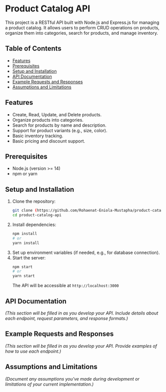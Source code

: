 # Product Catalog API

This project is a RESTful API built with Node.js and Express.js for managing a product catalog. It allows users to perform CRUD operations on products, organize them into categories, search for products, and manage inventory.

## Table of Contents

-   [Features](#features)
-   [Prerequisites](#prerequisites)
-   [Setup and Installation](#setup-and-installation)
-   [API Documentation](#api-documentation)
-   [Example Requests and Responses](#example-requests-and-responses)
-   [Assumptions and Limitations](#assumptions-and-limitations)

## Features

-   Create, Read, Update, and Delete products.
-   Organize products into categories.
-   Search for products by name and description.
-   Support for product variants (e.g., size, color).
-   Basic inventory tracking.
-   Basic pricing and discount support.

## Prerequisites

-   Node.js (version >= 14)
-   npm or yarn

## Setup and Installation

1.  Clone the repository:
    ```bash
    git clone (https://github.com/Rohaenat-Eniola-Mustapha/product-catalog-api.git)
    cd product-catalog-api
    ```
2.  Install dependencies:
    ```bash
    npm install
    # or
    yarn install
    ```
3.  Set up environment variables (if needed, e.g., for database connection).
4.  Start the server:
    ```bash
    npm start
    # or
    yarn start
    ```
    The API will be accessible at `http://localhost:3000`

## API Documentation

*(This section will be filled in as you develop your API. Include details about each endpoint, request parameters, and response formats.)*

## Example Requests and Responses

*(This section will be filled in as you develop your API. Provide examples of how to use each endpoint.)*

## Assumptions and Limitations

*(Document any assumptions you've made during development or limitations of your current implementation.)*
